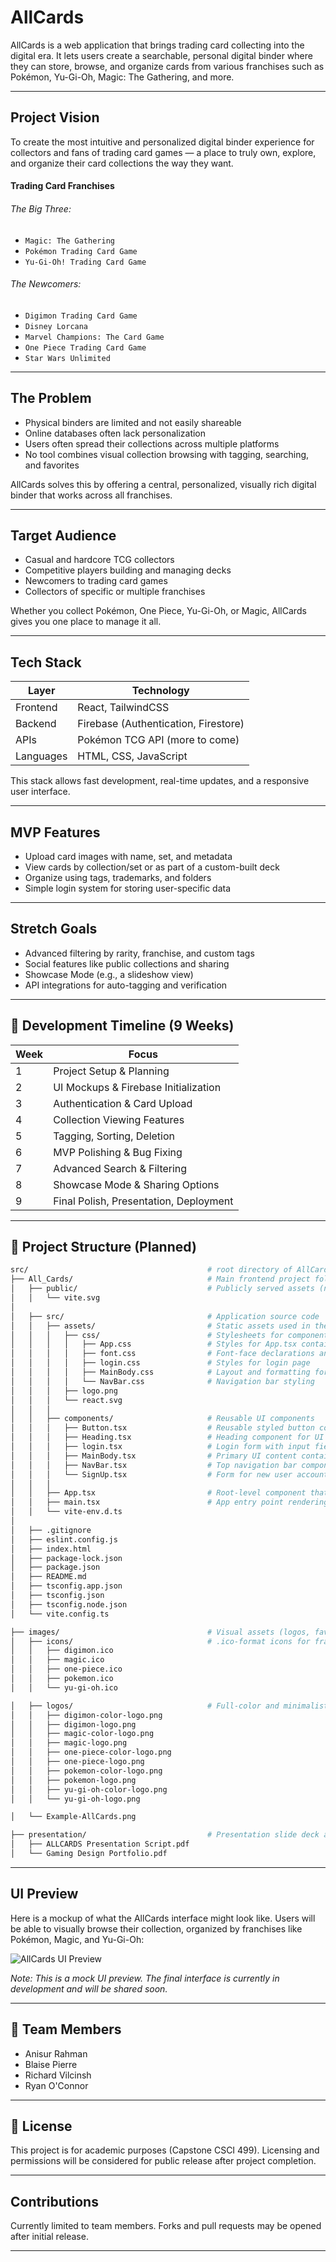 # AllCards

AllCards is a web application that brings trading card collecting into the digital era. It lets users create a searchable, personal digital binder where they can store, browse, and organize cards from various franchises such as Pokémon, Yu-Gi-Oh, Magic: The Gathering, and more.

---

## Project Vision

To create the most intuitive and personalized digital binder experience for collectors and fans of trading card games — a place to truly own, explore, and organize their card collections the way they want.

#### Trading Card Franchises

###### The Big Three:
- `Magic: The Gathering`
- `Pokémon Trading Card Game`
- `Yu-Gi-Oh! Trading Card Game`

###### The Newcomers:
- `Digimon Trading Card Game`
- `Disney Lorcana`
- `Marvel Champions: The Card Game`
- `One Piece Trading Card Game`
- `Star Wars Unlimited`

---

## The Problem

- Physical binders are limited and not easily shareable
- Online databases often lack personalization
- Users often spread their collections across multiple platforms
- No tool combines visual collection browsing with tagging, searching, and favorites

AllCards solves this by offering a central, personalized, visually rich digital binder that works across all franchises.

---

## Target Audience

- Casual and hardcore TCG collectors
- Competitive players building and managing decks
- Newcomers to trading card games
- Collectors of specific or multiple franchises

Whether you collect Pokémon, One Piece, Yu-Gi-Oh, or Magic, AllCards gives you one place to manage it all.

---

## Tech Stack

| Layer         | Technology                  |
|---------------|------------------------------|
| Frontend      | React, TailwindCSS           |
| Backend       | Firebase (Authentication, Firestore) |
| APIs          | Pokémon TCG API (more to come) |
| Languages     | HTML, CSS, JavaScript        |

This stack allows fast development, real-time updates, and a responsive user interface.

---

## MVP Features

- Upload card images with name, set, and metadata
- View cards by collection/set or as part of a custom-built deck
- Organize using tags, trademarks, and folders
- Simple login system for storing user-specific data

---

## Stretch Goals

- Advanced filtering by rarity, franchise, and custom tags
- Social features like public collections and sharing
- Showcase Mode (e.g., a slideshow view)
- API integrations for auto-tagging and verification

---

## 📆 Development Timeline (9 Weeks)

| Week | Focus                                      |
|------|--------------------------------------------|
| 1    | Project Setup & Planning                   |
| 2    | UI Mockups & Firebase Initialization       |
| 3    | Authentication & Card Upload               |
| 4    | Collection Viewing Features                |
| 5    | Tagging, Sorting, Deletion                 |
| 6    | MVP Polishing & Bug Fixing                 |
| 7    | Advanced Search & Filtering                |
| 8    | Showcase Mode & Sharing Options            |
| 9    | Final Polish, Presentation, Deployment     |

---

## 📂 Project Structure (Planned)

```bash
src/                                        # root directory of AllCards
├── All_Cards/                              # Main frontend project folder (Vite + React + TS)
│   ├── public/                             # Publicly served assets (no bundling)
│   │   └── vite.svg
│   
│   ├── src/                                # Application source code
│   │   ├── assets/                         # Static assets used in the UI
│   │   │   ├── css/                        # Stylesheets for component styling
│   │   │   │   ├── App.css                 # Styles for App.tsx container and layout
│   │   │   │   ├── font.css                # Font-face declarations and global typography
│   │   │   │   ├── login.css               # Styles for login page
│   │   │   │   ├── MainBody.css            # Layout and formatting for MainBody.tsx
│   │   │   │   └── NavBar.css              # Navigation bar styling
│   │   │   ├── logo.png
│   │   │   └── react.svg
│   │   │
│   │   ├── components/                     # Reusable UI components
│   │   │   ├── Button.tsx                  # Reusable styled button component
│   │   │   ├── Heading.tsx                 # Heading component for UI sections
│   │   │   ├── login.tsx                   # Login form with input fields and handlers
│   │   │   ├── MainBody.tsx                # Primary UI content container
│   │   │   ├── NavBar.tsx                  # Top navigation bar component
│   │   │   └── SignUp.tsx                  # Form for new user account creation
│   │   │
│   │   ├── App.tsx                         # Root-level component that assembles UI
│   │   ├── main.tsx                        # App entry point rendering App.tsx
│   │   └── vite-env.d.ts
│   
│   ├── .gitignore
│   ├── eslint.config.js
│   ├── index.html
│   ├── package-lock.json
│   ├── package.json
│   ├── README.md
│   ├── tsconfig.app.json
│   ├── tsconfig.json
│   ├── tsconfig.node.json
│   └── vite.config.ts

├── images/                                 # Visual assets (logos, favicons, mockups)
│   ├── icons/                              # .ico-format icons for franchise branding
│   │   ├── digimon.ico
│   │   ├── magic.ico
│   │   ├── one-piece.ico
│   │   ├── pokemon.ico
│   │   └── yu-gi-oh.ico

│   ├── logos/                              # Full-color and minimalist logo PNGs
│   │   ├── digimon-color-logo.png
│   │   ├── digimon-logo.png
│   │   ├── magic-color-logo.png
│   │   ├── magic-logo.png
│   │   ├── one-piece-color-logo.png
│   │   ├── one-piece-logo.png
│   │   ├── pokemon-color-logo.png
│   │   ├── pokemon-logo.png
│   │   ├── yu-gi-oh-color-logo.png
│   │   └── yu-gi-oh-logo.png

│   └── Example-AllCards.png

├── presentation/                           # Presentation slide deck and script
│   ├── ALLCARDS Presentation Script.pdf
│   └── Gaming Design Portfolio.pdf

```

---

## UI Preview

Here is a mockup of what the AllCards interface might look like. Users will be able to visually browse their collection, organized by franchises like Pokémon, Magic, and Yu-Gi-Oh:

![AllCards UI Preview](/images/Example-AllCards.png)

_Note: This is a mock UI preview. The final interface is currently in development and will be shared soon._

---

## 👥 Team Members

- Anisur Rahman  
- Blaise Pierre  
- Richard Vilcinsh  
- Ryan O'Connor  

---

## 📄 License

This project is for academic purposes (Capstone CSCI 499). Licensing and permissions will be considered for public release after project completion.

---

## Contributions

Currently limited to team members. Forks and pull requests may be opened after initial release.

---